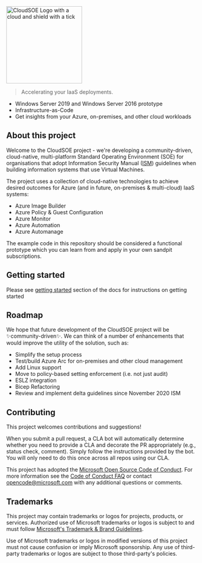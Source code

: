 <img src="https://github.com/Azure/ausgovcaf-cloudsoe/docs/_media.logo.png" alt="CloudSOE Logo with a cloud and shield with a tick" width="200" height="204">

> Accelerating your IaaS deployments.

- Windows Server 2019 and Windows Server 2016 prototype
- Infrastructure-as-Code 
- Get insights from your Azure, on-premises, and other cloud workloads

## About this project

Welcome to the CloudSOE project - we're developing a community-driven, cloud-native, multi-platform Standard Operating Environment (SOE) for organisations that adopt Information Security Manual ([ISM](https://www.cyber.gov.au/acsc/view-all-content/ism)) guidelines when building information systems that use Virtual Machines.

The project uses a collection of cloud-native technologies to achieve desired outcomes for Azure (and in future, on-premises & multi-cloud) IaaS systems:

- Azure Image Builder
- Azure Policy & Guest Configuration
- Azure Monitor 
- Azure Automation
- Azure Automanage

The example code in this repository should be considered a functional prototype which you can learn from and apply in your own sandpit subscriptions.

## Getting started

Please see [getting started](https://aka.ms/cloudsoe/#/?id=getting-started) section of the docs for instructions on getting started

## Roadmap
We hope that future development of the CloudSOE project will be ✨community-driven✨. We can think of a number of enhancements that would improve the utility of the solution, such as:

- Simplify the setup process
- Test/build Azure Arc for on-premises and other cloud management
- Add Linux support
- Move to policy-based setting enforcement (i.e. not just audit)
- ESLZ integration
- Bicep Refactoring
- Review and implement delta guidelines since November 2020 ISM

## Contributing

This project welcomes contributions and suggestions!

When you submit a pull request, a CLA bot will automatically determine whether you need to provide
a CLA and decorate the PR appropriately (e.g., status check, comment). Simply follow the instructions
provided by the bot. You will only need to do this once across all repos using our CLA.

This project has adopted the [Microsoft Open Source Code of Conduct](https://opensource.microsoft.com/codeofconduct/).
For more information see the [Code of Conduct FAQ](https://opensource.microsoft.com/codeofconduct/faq/) or
contact [opencode@microsoft.com](mailto:opencode@microsoft.com) with any additional questions or comments.

## Trademarks

This project may contain trademarks or logos for projects, products, or services. Authorized use of Microsoft trademarks or logos is subject to and must follow 
[Microsoft's Trademark & Brand Guidelines](https://www.microsoft.com/en-us/legal/intellectualproperty/trademarks/usage/general).

Use of Microsoft trademarks or logos in modified versions of this project must not cause confusion or imply Microsoft sponsorship.
Any use of third-party trademarks or logos are subject to those third-party's policies.
